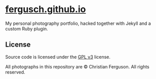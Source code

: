 # [fergusch.github.io](https://fergusch.github.io)

My personal photography portfolio, hacked together with Jekyll and a custom Ruby plugin.

## License
Source code is licensed under the [GPL v3](https://github.com/fergusch/fergusch.github.io/blob/main/LICENSE) license.

All photographs in this repository are &copy; Christian Ferguson. All rights reserved.